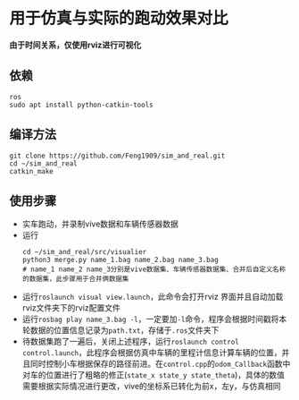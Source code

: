 # 用于仿真与实际的跑动效果对比
**由于时间关系，仅使用rviz进行可视化**
## 依赖
```
ros
sudo apt install python-catkin-tools
```
## 编译方法
```
git clone https://github.com/Feng1909/sim_and_real.git
cd ~/sim_and_real
catkin_make
```
## 使用步骤
* 实车跑动，并录制vive数据和车辆传感器数据
* 运行
    ```
    cd ~/sim_and_real/src/visualier  
    python3 merge.py name_1.bag name_2.bag name_3.bag
    # name_1 name_2 name_3分别是vive数据集、车辆传感器数据集、合并后自定义名称的数据集，此步骤用于合并俩数据集
    ```
* 运行`roslaunch visual view.launch`，此命令会打开rviz
界面并且自动加载rviz文件夹下的rviz配置文件
* 运行`rosbag play name_3.bag -l`，一定要加`-l`命令，程序会根据时间戳将本轮数据的位置信息记录为`path.txt`，存储于`.ros`文件夹下
* 待数据集跑了一遍后，关闭上述程序，运行`roslaunch control control.launch`，此程序会根据仿真中车辆的里程计信息计算车辆的位置，并且同时控制小车根据保存的路径前进。在`control.cpp`的`odom_Callback`函数中对车的位置进行了粗略的修正(`state_x state_y state_theta`)，具体的数值需要根据实际情况进行更改，vive的坐标系已转化为前x，左y，与仿真相同